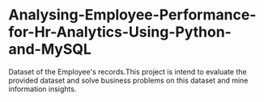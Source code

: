 # Analysing-Employee-Performance-for-Hr-Analytics-Using-Python-and-MySQL
Dataset of the Employee's records.This project is intend to evaluate the provided dataset and solve business problems on this dataset and mine information insights. 
